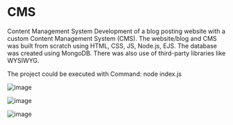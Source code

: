 # CMS
Content Management System
Development of a blog posting website with a custom Content Management System (CMS). The website/blog and CMS was built from scratch using HTML, CSS, JS, Node.js, EJS. The database was created using MongoDB. There was also use of third-party libraries like WYSIWYG.

The project could be executed with Command: node index.js

![image](https://user-images.githubusercontent.com/54246887/140634619-47218bee-6bf4-4135-854a-cefc4fe8a9cf.png)

![image](https://user-images.githubusercontent.com/54246887/140634634-e3764aab-6173-441c-8c67-891da9e1a0bf.png)

![image](https://user-images.githubusercontent.com/54246887/140634642-f0068ce3-f886-410c-bc16-22a8174452e8.png)
